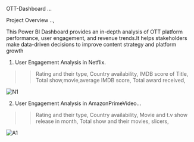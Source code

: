 OTT-Dashboard ...

Project Overview ..,

This Power BI Dashboard provides an in-depth analysis of OTT platform performance, user engagement, and revenue trends.It helps stakeholders make data-driven decisions to improve content strategy and platform growth
1. User Engagement Analysis in Netflix.
  >> Rating and their type,
  >> Country availability,
  >> IMDB score of Title,
  >> Total show,movie,average IMDB score,
  >> Total award received,

![N1](https://github.com/user-attachments/assets/27e4e123-171a-4fa9-bff4-505656e9f1da)

2. User Engagement Analysis in AmazonPrimeVideo...
  >> Rating and their type,
  >> Country availability,
  >> Movie and t.v show release in month,
  >> Total show and their movies,
  >> slicers,

![A1](https://github.com/user-attachments/assets/7a4dd8b9-1f7f-43da-a491-c792a8654b41)

